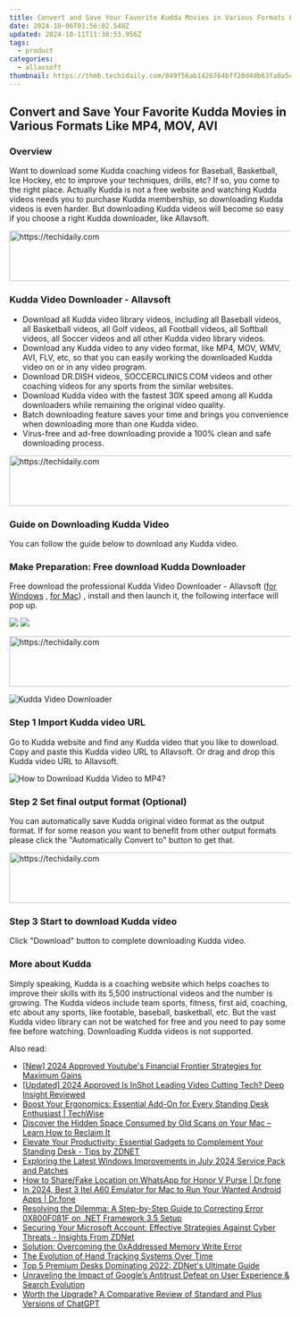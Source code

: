 ```yaml
---
title: Convert and Save Your Favorite Kudda Movies in Various Formats Like MP4, MOV, AVI
date: 2024-10-06T01:56:02.548Z
updated: 2024-10-11T11:38:53.956Z
tags:
  - product
categories:
  - allavsoft
thumbnail: https://thmb.techidaily.com/849f56ab1426764bff20d4db63fa0a5cb770114051bf7d548d3853a87e8edbdb.jpg
---
```


## Convert and Save Your Favorite Kudda Movies in Various Formats Like MP4, MOV, AVI

### Overview

Want to download some Kudda coaching videos for Baseball, Basketball, Ice Hockey, etc to improve your techniques, drills, etc? If so, you come to the right place. Actually Kudda is not a free website and watching Kudda videos needs you to purchase Kudda membership, so downloading Kudda videos is even harder. But downloading Kudda videos will become so easy if you choose a right Kudda downloader, like Allavsoft.

<!-- affiliate ads begin -->
<a href="https://review-au.sjv.io/c/5597632/2135316/14409" target="_top" id="2135316">
  <img src="//a.impactradius-go.com/display-ad/14409-2135316" border="0" alt="https://techidaily.com" width="728" height="90"/>
</a>
<img height="0" width="0" src="https://review-au.sjv.io/i/5597632/2135316/14409" style="position:absolute;visibility:hidden;" border="0" />
<!-- affiliate ads end -->

### Kudda Video Downloader - Allavsoft

* Download all Kudda video library videos, including all Baseball videos, all Basketball videos, all Golf videos, all Football videos, all Softball videos, all Soccer videos and all other Kudda video library videos.
* Download any Kudda video to any video format, like MP4, MOV, WMV, AVI, FLV, etc, so that you can easily working the downloaded Kudda video on or in any video program.
* Download DR.DISH videos, SOCCERCLINICS.COM videos and other coaching videos for any sports from the similar websites.
* Download Kudda video with the fastest 30X speed among all Kudda downloaders while remaining the original video quality.
* Batch downloading feature saves your time and brings you convenience when downloading more than one Kudda video.
* Virus-free and ad-free downloading provide a 100% clean and safe downloading process.

<!-- affiliate ads begin -->
<a href="https://unicoeye.pxf.io/c/5597632/2134218/18498" target="_top" id="2134218">
  <img src="//a.impactradius-go.com/display-ad/18498-2134218" border="0" alt="https://techidaily.com" width="728" height="90"/>
</a>
<img height="0" width="0" src="https://unicoeye.pxf.io/i/5597632/2134218/18498" style="position:absolute;visibility:hidden;" border="0" />
<!-- affiliate ads end -->

### Guide on Downloading Kudda Video

You can follow the guide below to download any Kudda video.

### Make Preparation: Free download Kudda Downloader

Free download the professional Kudda Video Downloader - Allavsoft ([for Windows](https://tools.techidaily.com/allavsoft/products/) , [for Mac](https://tools.techidaily.com/allavsoft/products/)) , install and then launch it, the following interface will pop up.

[![](https://www.allavsoft.com/how-to/../images/how-to/free-download-win.jpg)](https://tools.techidaily.com/allavsoft/products/) [![](https://www.allavsoft.com/how-to/../images/how-to/free-download-mac.jpg)](https://tools.techidaily.com/allavsoft/products/)

<!-- affiliate ads begin -->
<a href="https://unicoeye.pxf.io/c/5597632/2134223/18498" target="_top" id="2134223">
  <img src="//a.impactradius-go.com/display-ad/18498-2134223" border="0" alt="https://techidaily.com" width="728" height="90"/>
</a>
<img height="0" width="0" src="https://unicoeye.pxf.io/i/5597632/2134223/18498" style="position:absolute;visibility:hidden;" border="0" />
<!-- affiliate ads end -->

![Kudda Video Downloader](https://www.allavsoft.com/how-to/../images/allavsoft/screen-shot-600.jpg)

### Step 1 Import Kudda video URL

Go to Kudda website and find any Kudda video that you like to download. Copy and paste this Kudda video URL to Allavsoft. Or drag and drop this Kudda video URL to Allavsoft.

![How to Download Kudda Video to MP4?](https://www.allavsoft.com/how-to/../images/how-to/download-rtmp-video/download-rtmp-video.jpg)

### Step 2 Set final output format (Optional)

You can automatically save Kudda original video format as the output format. If for some reason you want to benefit from other output formats please click the "Automatically Convert to" button to get that.

<!-- affiliate ads begin -->
<a href="https://appsumo.8odi.net/c/5597632/2111995/7443" target="_top" id="2111995">
  <img src="//a.impactradius-go.com/display-ad/7443-2111995" border="0" alt="https://techidaily.com" width="728" height="90"/>
</a>
<img height="0" width="0" src="https://appsumo.8odi.net/i/5597632/2111995/7443" style="position:absolute;visibility:hidden;" border="0" />
<!-- affiliate ads end -->

### Step 3 Start to download Kudda video

Click "Download" button to complete downloading Kudda video.

### More about Kudda

Simply speaking, Kudda is a coaching website which helps coaches to improve their skills with its 5,500 instructional videos and the number is growing. The Kudda videos include team sports, fitness, first aid, coaching, etc about any sports, like footable, baseball, basketball, etc. But the vast Kudda video library can not be watched for free and you need to pay some fee before watching. Downloading Kudda videos is not supported.

<ins class="adsbygoogle"
     style="display:block"
     data-ad-format="autorelaxed"
     data-ad-client="ca-pub-7571918770474297"
     data-ad-slot="1223367746"></ins>

<ins class="adsbygoogle"
     style="display:block"
     data-ad-client="ca-pub-7571918770474297"
     data-ad-slot="8358498916"
     data-ad-format="auto"
     data-full-width-responsive="true"></ins>

<span class="atpl-alsoreadstyle">Also read:</span>
<div><ul>
<li><a href="https://youtube-sure.techidaily.com/024-approved-youtubes-financial-frontier-strategies-for-maximum-gains/"><u>[New] 2024 Approved Youtube's Financial Frontier Strategies for Maximum Gains</u></a></li>
<li><a href="https://vp-tips.techidaily.com/updated-2024-approved-is-inshot-leading-video-cutting-tech-deep-insight-reviewed/"><u>[Updated] 2024 Approved Is InShot Leading Video Cutting Tech? Deep Insight Reviewed</u></a></li>
<li><a href="https://win-web3.techidaily.com/boost-your-ergonomics-essential-add-on-for-every-standing-desk-enthusiast-techwise/"><u>Boost Your Ergonomics: Essential Add-On for Every Standing Desk Enthusiast | TechWise</u></a></li>
<li><a href="https://technical-tips.techidaily.com/discover-the-hidden-space-consumed-by-old-scans-on-your-mac-learn-how-to-reclaim-it/"><u>Discover the Hidden Space Consumed by Old Scans on Your Mac – Learn How to Reclaim It</u></a></li>
<li><a href="https://win-web3.techidaily.com/elevate-your-productivity-essential-gadgets-to-complement-your-standing-desk-tips-by-zdnet/"><u>Elevate Your Productivity: Essential Gadgets to Complement Your Standing Desk - Tips by ZDNET</u></a></li>
<li><a href="https://tech-renaissance.techidaily.com/exploring-the-latest-windows-improvements-in-july-2024-service-pack-and-patches/"><u>Exploring the Latest Windows Improvements in July 2024 Service Pack and Patches</u></a></li>
<li><a href="https://review-topics.techidaily.com/how-to-sharefake-location-on-whatsapp-for-honor-v-purse-drfone-by-drfone-virtual-android/"><u>How to Share/Fake Location on WhatsApp for Honor V Purse | Dr.fone</u></a></li>
<li><a href="https://screen-mirror.techidaily.com/in-2024-best-3-itel-a60-emulator-for-mac-to-run-your-wanted-android-apps-drfone-by-drfone-android/"><u>In 2024, Best 3 Itel A60 Emulator for Mac to Run Your Wanted Android Apps | Dr.fone</u></a></li>
<li><a href="https://common-error.techidaily.com/resolving-the-dilemma-a-step-by-step-guide-to-correcting-error-0x800f081f-on-net-framework-35-setup/"><u>Resolving the Dilemma: A Step-by-Step Guide to Correcting Error 0X800F081F on .NET Framework 3.5 Setup</u></a></li>
<li><a href="https://win-web3.techidaily.com/securing-your-microsoft-account-effective-strategies-against-cyber-threats-insights-from-zdnet/"><u>Securing Your Microsoft Account: Effective Strategies Against Cyber Threats - Insights From ZDNet</u></a></li>
<li><a href="https://common-error.techidaily.com/solution-overcoming-the-0xaddressed-memory-write-error/"><u>Solution: Overcoming the 0xAddressed Memory Write Error</u></a></li>
<li><a href="https://fox-direct.techidaily.com/the-evolution-of-hand-tracking-systems-over-time/"><u>The Evolution of Hand Tracking Systems Over Time</u></a></li>
<li><a href="https://win-web3.techidaily.com/top-5-premium-desks-dominating-2022-zdnets-ultimate-guide/"><u>Top 5 Premium Desks Dominating 2022: ZDNet's Ultimate Guide</u></a></li>
<li><a href="https://win-web3.techidaily.com/unraveling-the-impact-of-googles-antitrust-defeat-on-user-experience-and-search-evolution/"><u>Unraveling the Impact of Google’s Antitrust Defeat on User Experience & Search Evolution</u></a></li>
<li><a href="https://win-web3.techidaily.com/worth-the-upgrade-a-comparative-review-of-standard-and-plus-versions-of-chatgpt/"><u>Worth the Upgrade? A Comparative Review of Standard and Plus Versions of ChatGPT</u></a></li>
</ul></div>

